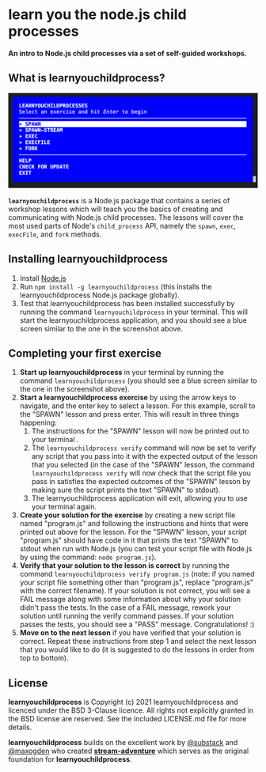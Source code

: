 # learn you the node.js child processes

**An intro to Node.js child processes via a set of self-guided workshops.**

## What is learnyouchildprocess?

![Learn You The Node.js For Much Win!](learnyouchildprocess.png)

<b><code>learnyouchildprocess</code></b> is a Node.js package that contains a series of workshop lessons which will teach you the basics of creating and communicating with Node.js child processes. The lessons will cover the most used parts of Node's `child_process` API, namely the `spawn`, `exec`, `execFile`, and `fork` methods.

## Installing learnyouchildprocess

1. Install [Node.js](http://nodejs.org/)
2. Run `npm install -g learnyouchildprocess` (this installs the learnyouchildprocess Node.js package globally).
3. Test that learnyouchildprocess has been installed successfully by running the command `learnyouchildprocess` in your terminal. This will start the learnyouchildprocess application, and you should see a blue screen similar to the one in the screenshot above.

## Completing your first exercise

1. **Start up learnyouchildprocess** in your terminal by running the command `learnyouchildprocess` (you should see a blue screen similar to the one in the screenshot above).
2. **Start a learnyouchildprocess exercise** by using the arrow keys to navigate, and the enter key to select a lesson. For this example, scroll to the "SPAWN" lesson and press enter. This will result in three things happening:
   1. The instructions for the "SPAWN" lesson will now be printed out to your terminal .
   2. The `learnyouchildprocess verify` command will now be set to verify any script that you pass into it with the expected output of the lesson that you selected (in the case of the "SPAWN" lesson, the command `learnyouchildprocess verify` will now check that the script file you pass in satisfies the expected outcomes of the "SPAWN" lesson by making sure the script prints the text "SPAWN" to stdout).
   3. The learnyouchildprocess application will exit, allowing you to use your terminal again.
3. **Create your solution for the exercise** by creating a new script file named "program.js" and following the instructions and hints that were printed out above for the lesson. For the "SPAWN" lesson, your script "program.js" should have code in it that prints the text "SPAWN" to stdout when run with Node.js (you can test your script file with Node.js by using the command: `node program.js`).
4. **Verify that your solution to the lesson is correct** by running the command `learnyouchildprocess verify program.js` (note: if you named your script file something other than "program.js", replace "program.js" with the correct filename). If your solution is not correct, you will see a FAIL message along with some information about why your solution didn't pass the tests. In the case of a FAIL message, rework your solution until running the verify command passes. If your solution passes the tests, you should see a "PASS" message. Congratulations! :)
5. **Move on to the next lesson** if you have verified that your solution is correct. Repeat these instructions from step 1 and select the next lesson that you would like to do (it is suggested to do the lessons in order from top to bottom).

## License

**learnyouchildprocess** is Copyright (c) 2021 learnyouchildprocess and licenced under the BSD 3-Clause licence. All rights not explicitly granted in the BSD license are reserved. See the included LICENSE.md file for more details.

**learnyouchildprocess** builds on the excellent work by [@substack](https://github.com/substack) and [@maxogden](https://github.com/maxogden) who created **[stream-adventure](https://github.com/substack/stream-adventure)** which serves as the original foundation for **learnyouchildprocess**.

